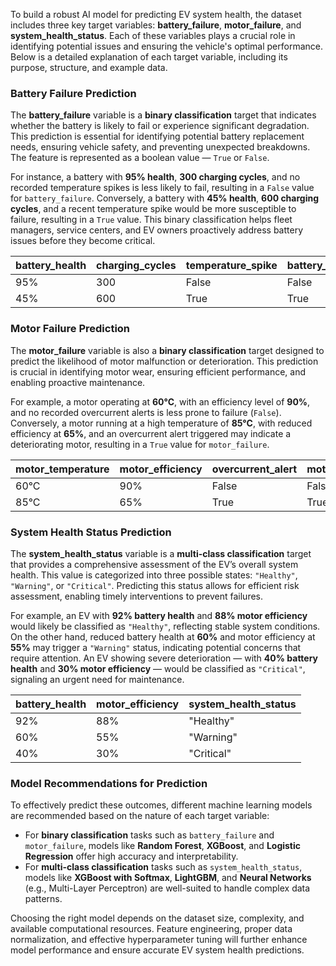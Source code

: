 To build a robust AI model for predicting EV system health, the dataset includes three key target variables: **battery_failure**, **motor_failure**, and **system_health_status**. Each of these variables plays a crucial role in identifying potential issues and ensuring the vehicle's optimal performance. Below is a detailed explanation of each target variable, including its purpose, structure, and example data.

### **Battery Failure Prediction**
The **battery_failure** variable is a **binary classification** target that indicates whether the battery is likely to fail or experience significant degradation. This prediction is essential for identifying potential battery replacement needs, ensuring vehicle safety, and preventing unexpected breakdowns. The feature is represented as a boolean value — `True` or `False`.

For instance, a battery with **95% health**, **300 charging cycles**, and no recorded temperature spikes is less likely to fail, resulting in a `False` value for `battery_failure`. Conversely, a battery with **45% health**, **600 charging cycles**, and a recent temperature spike would be more susceptible to failure, resulting in a `True` value. This binary classification helps fleet managers, service centers, and EV owners proactively address battery issues before they become critical.

| **battery_health** | **charging_cycles** | **temperature_spike** | **battery_failure** |
|:------------------|:--------------------|:-----------------------|:---------------------|
| 95%                 | 300                  | False                    | False                  |
| 45%                 | 600                  | True                     | True                   |

### **Motor Failure Prediction**
The **motor_failure** variable is also a **binary classification** target designed to predict the likelihood of motor malfunction or deterioration. This prediction is crucial in identifying motor wear, ensuring efficient performance, and enabling proactive maintenance.

For example, a motor operating at **60°C**, with an efficiency level of **90%**, and no recorded overcurrent alerts is less prone to failure (`False`). Conversely, a motor running at a high temperature of **85°C**, with reduced efficiency at **65%**, and an overcurrent alert triggered may indicate a deteriorating motor, resulting in a `True` value for `motor_failure`.

| **motor_temperature** | **motor_efficiency** | **overcurrent_alert** | **motor_failure** |
|:-----------------------|:---------------------|:------------------------|:-------------------|
| 60°C                    | 90%                   | False                    | False                |
| 85°C                    | 65%                   | True                     | True                 |

### **System Health Status Prediction**
The **system_health_status** variable is a **multi-class classification** target that provides a comprehensive assessment of the EV’s overall system health. This value is categorized into three possible states: `"Healthy"`, `"Warning"`, or `"Critical"`. Predicting this status allows for efficient risk assessment, enabling timely interventions to prevent failures.

For example, an EV with **92% battery health** and **88% motor efficiency** would likely be classified as `"Healthy"`, reflecting stable system conditions. On the other hand, reduced battery health at **60%** and motor efficiency at **55%** may trigger a `"Warning"` status, indicating potential concerns that require attention. An EV showing severe deterioration — with **40% battery health** and **30% motor efficiency** — would be classified as `"Critical"`, signaling an urgent need for maintenance.

| **battery_health** | **motor_efficiency** | **system_health_status** |
|:-------------------|:---------------------|:-------------------------|
| 92%                 | 88%                   | "Healthy"                  |
| 60%                 | 55%                   | "Warning"                  |
| 40%                 | 30%                   | "Critical"                 |

### **Model Recommendations for Prediction**
To effectively predict these outcomes, different machine learning models are recommended based on the nature of each target variable:

- For **binary classification** tasks such as `battery_failure` and `motor_failure`, models like **Random Forest**, **XGBoost**, and **Logistic Regression** offer high accuracy and interpretability.
- For **multi-class classification** tasks such as `system_health_status`, models like **XGBoost with Softmax**, **LightGBM**, and **Neural Networks** (e.g., Multi-Layer Perceptron) are well-suited to handle complex data patterns.

Choosing the right model depends on the dataset size, complexity, and available computational resources. Feature engineering, proper data normalization, and effective hyperparameter tuning will further enhance model performance and ensure accurate EV system health predictions.